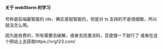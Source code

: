 #### 关于 webStorm 的学习

号称是前端最智能的 ide，确实是挺智能的，但是对 ts 支持的不是很细致，所以就没怎么用。

因为是收费的，所有需要去破解，或者去找激活码，百度搜一下就行了
或者在这个网站上去获取https://vrg123.com/
